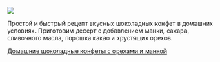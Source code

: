 <!--2025-05-19 14:50:39-->
<div class="yb">
  <div class="rss finecooking"><a href="https://finecooking.ru/recipe/domashnie-shokoladnye-konfety-s-orehami-i-mankoy"><img src="https://finecooking.ru/images/recipe/domashnie-shokoladnye-konfety-s-orehami-i-mankoy/photo/960w.jpg"></a><p>Простой и быстрый рецепт вкусных шоколадных конфет в домашних условиях. Приготовим десерт с добавлением манки, сахара, сливочного масла, порошка какао и хрустящих орехов. </p>
 <p class="titl"><a href="https://finecooking.ru/recipe/domashnie-shokoladnye-konfety-s-orehami-i-mankoy">Домашние шоколадные конфеты с орехами и манкой</a></p></div>
</div>
